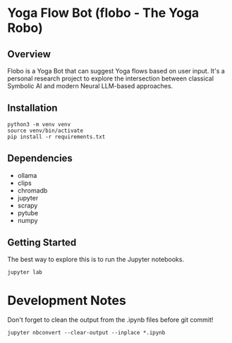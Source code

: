 # Yoga Flow Bot (flobo - The Yoga Robo)

## Overview

Flobo is a Yoga Bot that can suggest Yoga flows based on user input. It's a personal research project to explore the intersection between classical Symbolic AI and modern Neural LLM-based approaches.

## Installation

    python3 -m venv venv
    source venv/bin/activate
    pip install -r requirements.txt
    
## Dependencies

* ollama
* clips
* chromadb
* jupyter
* scrapy
* pytube
* numpy

## Getting Started

The best way to explore this is to run the Jupyter notebooks.

    jupyter lab
    
# Development Notes

Don't forget to clean the output from the .ipynb files before git commit!

    jupyter nbconvert --clear-output --inplace *.ipynb




